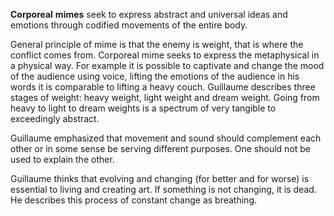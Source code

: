 **Corporeal** **mimes** seek to express abstract and universal ideas and emotions through codified movements of the entire body.

General principle of mime is that the enemy is weight, that is where the conflict comes from.
Corporeal mime seeks to express the metaphysical in a physical way. For example it is possible to captivate and change the mood of the audience using voice, lifting the emotions of the audience in his words it is comparable to lifting a heavy couch.
Guillaume describes three stages of weight: heavy weight, light weight and dream weight. Going from heavy to light to dream weights is a spectrum of very tangible to exceedingly abstract.

Guillaume emphasized that movement and sound should complement each other or in some sense be serving different purposes. One should not be used to explain the other.

Guillaume thinks that evolving and changing (for better and for worse) is essential to living and creating art. If something is not changing, it is dead. He describes this process of constant change as breathing.